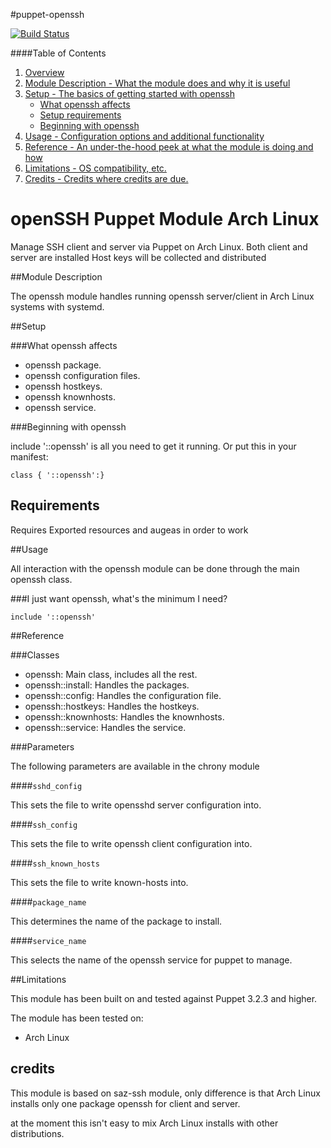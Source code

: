 #puppet-openssh

[![Build Status](https://secure.travis-ci.org/aboe76/puppet-openssh.png?branch=master)](http://travis-ci.org/aboe76/puppet-openssh)

####Table of Contents

1. [Overview](#overview)
2. [Module Description - What the module does and why it is useful](#module-description)
3. [Setup - The basics of getting started with openssh](#setup)
    * [What openssh affects](#what-openssh-affects)
    * [Setup requirements](#setup-requirements)
    * [Beginning with openssh](#beginning-with-openssh)
4. [Usage - Configuration options and additional functionality](#usage)
5. [Reference - An under-the-hood peek at what the module is doing and how](#reference)
5. [Limitations - OS compatibility, etc.](#limitations)
6. [Credits - Credits where credits are due.](#credits)

# openSSH Puppet Module Arch Linux

Manage SSH client and server via Puppet on Arch Linux.
Both client and server are installed
Host keys will be collected and distributed

##Module Description

The openssh module handles running openssh server/client in Arch Linux systems
with systemd. 

##Setup

###What openssh affects

 * openssh package.
 * openssh configuration files.
 * openssh hostkeys.
 * openssh knownhosts.
 * openssh service.
 
###Beginning with openssh

include '::openssh' is all you need to get it running.
Or put this in your manifest:


```puppet
class { '::openssh':}
```

## Requirements
Requires Exported resources and augeas in order to work

##Usage

All interaction with the openssh module can be done through
the main openssh class.

###I just want openssh, what's the minimum I need?

```puppet
include '::openssh'
```

##Reference

###Classes
 * openssh: Main class, includes all the rest.
 * openssh::install: Handles the packages.
 * openssh::config: Handles the configuration file.
 * openssh::hostkeys: Handles the hostkeys.
 * openssh::knownhosts: Handles the knownhosts.
 * openssh::service: Handles the service.

###Parameters

The following parameters are available in the chrony module

####`sshd_config`

This sets the file to write opensshd server configuration into.

####`ssh_config`

This sets the file to write openssh client configuration into.

####`ssh_known_hosts`

This sets the file to write known-hosts into.

####`package_name`

This determines the name of the package to install.

####`service_name`

This selects the name of the openssh service for puppet to manage.

##Limitations

This module has been built on and tested against Puppet 3.2.3 and higher.

The module has been tested on:
 * Arch Linux


## credits
This module is based on saz-ssh module, only difference is
that Arch Linux installs only one package openssh for client and server.

at the moment this isn't easy to mix Arch Linux installs with other distributions.
